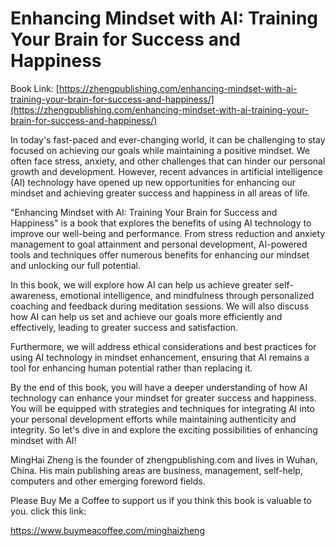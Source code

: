 # Enhancing Mindset with AI: Training Your Brain for Success and Happiness

Book Link: [https://zhengpublishing.com/enhancing-mindset-with-ai-training-your-brain-for-success-and-happiness/](https://zhengpublishing.com/enhancing-mindset-with-ai-training-your-brain-for-success-and-happiness/)

In today's fast-paced and ever-changing world, it can be challenging to stay focused on achieving our goals while maintaining a positive mindset. We often face stress, anxiety, and other challenges that can hinder our personal growth and development. However, recent advances in artificial intelligence (AI) technology have opened up new opportunities for enhancing our mindset and achieving greater success and happiness in all areas of life.

"Enhancing Mindset with AI: Training Your Brain for Success and Happiness" is a book that explores the benefits of using AI technology to improve our well-being and performance. From stress reduction and anxiety management to goal attainment and personal development, AI-powered tools and techniques offer numerous benefits for enhancing our mindset and unlocking our full potential.

In this book, we will explore how AI can help us achieve greater self-awareness, emotional intelligence, and mindfulness through personalized coaching and feedback during meditation sessions. We will also discuss how AI can help us set and achieve our goals more efficiently and effectively, leading to greater success and satisfaction.

Furthermore, we will address ethical considerations and best practices for using AI technology in mindset enhancement, ensuring that AI remains a tool for enhancing human potential rather than replacing it.

By the end of this book, you will have a deeper understanding of how AI technology can enhance your mindset for greater success and happiness. You will be equipped with strategies and techniques for integrating AI into your personal development efforts while maintaining authenticity and integrity. So let's dive in and explore the exciting possibilities of enhancing mindset with AI!

MingHai Zheng is the founder of zhengpublishing.com and lives in Wuhan, China. His main publishing areas are business, management, self-help, computers and other emerging foreword fields.

Please Buy Me a Coffee to support us if you think this book is valuable to you. click this link:

https://www.buymeacoffee.com/minghaizheng
